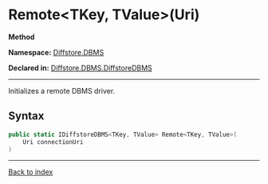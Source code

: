 # Remote<TKey, TValue>(Uri)

**Method**

**Namespace:** [Diffstore.DBMS](Diffstore.DBMS.md)

**Declared in:** [Diffstore.DBMS.DiffstoreDBMS](Diffstore.DBMS.DiffstoreDBMS.md)

------



Initializes a remote DBMS driver.


## Syntax

```csharp
public static IDiffstoreDBMS<TKey, TValue> Remote<TKey, TValue>(
	Uri connectionUri
)
```

------

[Back to index](index.md)